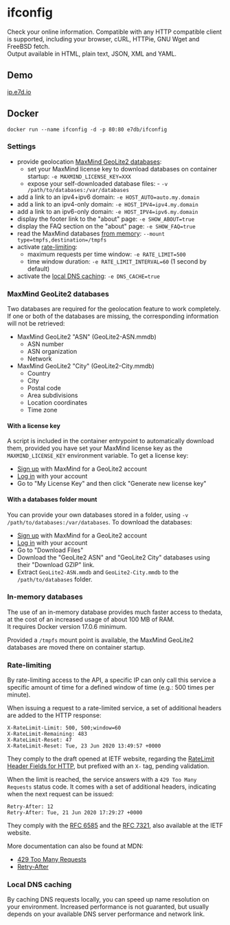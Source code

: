 

# ifconfig

Check your online information. Compatible with any HTTP compatible client is supported, including your browser, cURL, HTTPie, GNU Wget and FreeBSD fetch.  
Output available in HTML, plain text, JSON, XML and YAML.

## Demo

[ip.e7d.io](https://ip.e7d.io/)

## Docker

`docker run --name ifconfig -d -p 80:80 e7db/ifconfig`

### Settings

- provide geolocation [MaxMind GeoLite2 databases](#maxmind-geolite2-databases):
  - set your MaxMind license key to download databases on container startup: `-e MAXMIND_LICENSE_KEY=XXX`
  - expose your self-downloaded database files: - `-v /path/to/databases:/var/databases`
- add a link to an ipv4+ipv6 domain: `-e HOST_AUTO=auto.my.domain`
- add a link to an ipv4-only domain: `-e HOST_IPV4=ipv4.my.domain`
- add a link to an ipv6-only domain: `-e HOST_IPV4=ipv6.my.domain`
- display the footer link to the "about" page: `-e SHOW_ABOUT=true`
- display the FAQ section on the "about" page: `-e SHOW_FAQ=true`
- read the MaxMind databases [from memory](#in-memory-databases): `--mount type=tmpfs,destination=/tmpfs`
- activate [rate-limiting](#rate-limiting):
  - maximum requests per time window: `-e RATE_LIMIT=500`
  - time window duration: `-e RATE_LIMIT_INTERVAL=60` (1 second by default)
- activate the [local DNS caching](#local-dns-caching): `-e DNS_CACHE=true`

### MaxMind GeoLite2 databases

Two databases are required for the geolocation feature to work completely. If one or both of the databases are missing, the corresponding information will not be retrieved:
- MaxMind GeoLite2 "ASN" (GeoLite2-ASN.mmdb)
  - ASN number
  - ASN organization
  - Network
- MaxMind GeoLite2 "City" (GeoLite2-City.mmdb)
  - Country
  - City
  - Postal code
  - Area subdivisions
  - Location coordinates
  - Time zone

#### With a license key

A script is included in the container entrypoint to automatically download them, provided you have set your MaxMind license key as the `MAXMIND_LICENSE_KEY` environment variable.
To get a license key:
- [Sign up](https://www.maxmind.com/en/geolite2/signup) with MaxMind for a GeoLite2 account  
- [Log in](https://www.maxmind.com/en/account/login) with your account
- Go to "My License Key" and then click "Generate new license key"  

#### With a databases folder mount

You can provide your own databases stored in a folder, using `-v /path/to/databases:/var/databases`.
To download the databases:
- [Sign up](https://www.maxmind.com/en/geolite2/signup) with MaxMind for a GeoLite2 account  
- [Log in](https://www.maxmind.com/en/account/login) with your account
- Go to "Download Files"
- Download the "GeoLite2 ASN" and "GeoLite2 City" databases using their "Download GZIP" link.
- Extract `GeoLite2-ASN.mmdb` and `GeoLite2-City.mmdb` to the `/path/to/databases` folder.

### In-memory databases

The use of an in-memory database provides much faster access to thedata, at the cost of an increased usage of about 100 MB of RAM.  
It requires Docker version 17.0.6 minimum.

Provided a `/tmpfs` mount point is available, the MaxMind GeoLite2 databases are moved there on container startup.

### Rate-limiting

By rate-limiting access to the API, a specific IP can only call this service a specific amount of time for a defined window of time (e.g.: 500 times per minute).

When issuing a request to a rate-limited service, a set of additional headers are added to the HTTP response:
```
X-RateLimit-Limit: 500, 500;window=60
X-RateLimit-Remaining: 483
X-RateLimit-Reset: 47
X-RateLimit-Reset: Tue, 23 Jun 2020 13:49:57 +0000
```
They comply to the draft opened at IETF website, regarding the [RateLimit Header Fields for HTTP](https://tools.ietf.org/id/draft-polli-ratelimit-headers-00.html), but prefixed with an `X-` tag, pending validation.

When the limit is reached, the service answers with a `429 Too Many Requests` status code. It comes with a set of additional headers, indicating when the next request can be issued:
```
Retry-After: 12
Retry-After: Tue, 21 Jun 2020 17:29:27 +0000
```
They comply with the [RFC 6585](https://tools.ietf.org/html/rfc6585#section-4) and the [RFC 7321](https://tools.ietf.org/html/rfc7231#section-7.1.3), also available at the IETF website.

More documentation can also be found at MDN:
- [429 Too Many Requests](https://developer.mozilla.org/en-US/docs/Web/HTTP/Status/429)
- [Retry-After](https://developer.mozilla.org/en-US/docs/Web/HTTP/Headers/Retry-After)

### Local DNS caching

By caching DNS requests locally, you can speed up name resolution on your environment. Increased performance is not guaranted, but usually depends on your available DNS server performance and network link.
